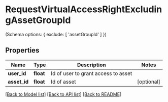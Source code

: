 # RequestVirtualAccessRightExcludingAssetGroupId

(Schema options: { exclude: [ 'assetGroupId' ] })
## Properties
Name | Type | Description | Notes
------------ | ------------- | ------------- | -------------
**user_id** | **float** | Id of user to grant access to asset | 
**asset_id** | **float** | Id of asset | [optional] 

[[Back to Model list]](../README.md#documentation-for-models) [[Back to API list]](../README.md#documentation-for-api-endpoints) [[Back to README]](../README.md)


